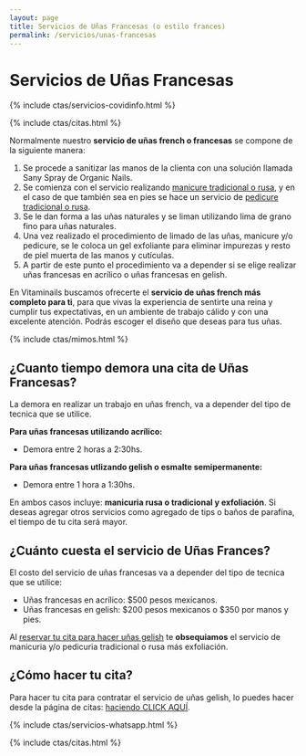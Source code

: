 ```yaml
---
layout: page
title: Servicios de Uñas Francesas (o estilo frances)
permalink: /servicios/unas-francesas
---
```


<h1>Servicios de Uñas Francesas</h1>

{% include ctas/servicios-covidinfo.html %}

{% include ctas/citas.html %}

Normalmente nuestro **servicio de uñas french o francesas** se compone de la siguiente manera:

1. Se procede a sanitizar las manos de la clienta con una solución llamada Sany Spray de Organic Nails.
2. Se comienza con el servicio realizando [manicure tradicional o rusa]({{site.url}}/servicios/manicuria), y en el caso de que también sea en pies se hace un servicio de [pedicure tradicional o rusa]({{site.url}}/servicios/pedicuria).
3. Se le dan forma a las uñas naturales y se liman utilizando lima de grano fino para uñas naturales.
4. Una vez realizado el procedimiento de limado de las uñas, manicure y/o pedicure, se le coloca un gel exfoliante para eliminar impurezas y resto de piel muerta de las manos y cutículas.
5. A partir de este punto el procedimiento va a depender si se elige realizar uñas francesas en acrílico o uñas francesas en gelish.

En Vitaminails buscamos ofrecerte el **servicio de uñas french más completo para ti**, para que vivas la experiencia de sentirte una reina y cumplir tus expectativas, en un ambiente de trabajo cálido y con una excelente atención. Podrás escoger el diseño que deseas para tus uñas.

{% include ctas/mimos.html %}

## ¿Cuanto tiempo demora una cita de Uñas Francesas?
La demora en realizar un trabajo en uñas french, va a depender del tipo de tecnica que se utilice.

**Para uñas francesas utilizando acrílico:**
+ Demora entre 2 horas a 2:30hs.

**Para uñas francesas utlizando gelish o esmalte semipermanente:**
+ Demora entre 1 hora a 1:30hs.

En ambos casos incluye: **manicuria rusa o tradicional y exfoliación**. Si deseas agregar otros servicios como agregado de tips o baños de parafina, el tiempo de tu cita será mayor.

## ¿Cuánto cuesta el servicio de Uñas Frances? 
El costo del servicio de uñas francesas va a depender del tipo de tecnica que se utilice:
+ Uñas francesas en acrílico: $500 pesos mexicanos.
+ Uñas francesas en gelish: $200 pesos mexicanos o $350 por manos y pies.

Al [reservar tu cita para hacer uñas gelish]({{site.url}}/citas) te **obsequiamos** el servicio de manicuria y/o pedicuria tradicional o rusa más exfoliación.

## ¿Cómo hacer tu cita?
Para hacer tu cita para contratar el servicio de uñas gelish, lo puedes hacer desde la página de citas: [haciendo CLICK AQUÍ]({{site.url}}/citas).

{% include ctas/servicios-whatsapp.html %}

{% include ctas/citas.html %}